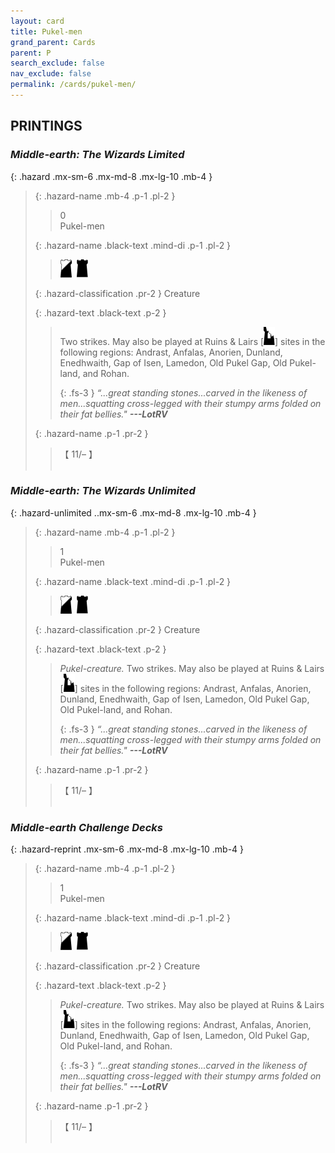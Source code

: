 ```yaml
---
layout: card
title: Pukel-men
grand_parent: Cards
parent: P
search_exclude: false
nav_exclude: false
permalink: /cards/pukel-men/
---
```


## PRINTINGS


### _Middle-earth: The Wizards Limited_

{: .hazard .mx-sm-6 .mx-md-8 .mx-lg-10 .mb-4 }
> {: .hazard-name .mb-4 .p-1 .pl-2 }
> > <div class="hazard-mp">0</div>
> > <div class="card-name">Pukel-men</div>
>
> {: .hazard-name .black-text .mind-di .p-1 .pl-2 }
> > ![](/assets/images/shadow-hold.svg)&ensp;![](/assets/images/dark-hold.svg)
>
> {: .hazard-classification .pr-2 }
> Creature
>
> {: .hazard-text .black-text .p-2 }
> > Two strikes. May also be played at Ruins & Lairs \[![](/assets/images/ruinlair.svg)] sites in the following regions: Andrast, Anfalas, Anorien, Dunland, Enedhwaith, Gap of Isen, Lamedon, Old Pukel Gap, Old Pukel-land, and Rohan. 
> > 
> > {: .fs-3 } 
> > _“...great standing stones...carved in the likeness of men...squatting cross-legged with their stumpy arms folded on their fat bellies."_ ***---&#65279;LotRV*** 
>
> {: .hazard-name .p-1 .pr-2 }
> > <div class="card-shield">【 11/&ndash; 】</div>
> > <div class="card-corruption">&nbsp;</div>

### _Middle-earth: The Wizards Unlimited_

{: .hazard-unlimited ..mx-sm-6 .mx-md-8 .mx-lg-10 .mb-4 }
> {: .hazard-name .mb-4 .p-1 .pl-2 }
> > <div class="hazard-mp">1</div>
> > <div class="card-name">Pukel-men</div>
>
> {: .hazard-name .black-text .mind-di .p-1 .pl-2 }
> > ![](/assets/images/shadow-hold.svg)&ensp;![](/assets/images/dark-hold.svg)
>
> {: .hazard-classification .pr-2 }
> Creature
>
> {: .hazard-text .black-text .p-2 }
> > _Pukel-creature._ Two strikes. May also be played at Ruins & Lairs \[![](/assets/images/ruinlair.svg)] sites in the following regions: Andrast, Anfalas, Anorien, Dunland, Enedhwaith, Gap of Isen, Lamedon, Old Pukel Gap, Old Pukel-land, and Rohan. 
> > 
> > {: .fs-3 } 
> > _“...great standing stones...carved in the likeness of men...squatting cross-legged with their stumpy arms folded on their fat bellies."_ ***---&#65279;LotRV*** 
>
> {: .hazard-name .p-1 .pr-2 }
> > <div class="card-shield">【 11/&ndash; 】</div>
> > <div class="card-corruption-white">&nbsp;</div>

### _Middle-earth Challenge Decks_

{: .hazard-reprint .mx-sm-6 .mx-md-8 .mx-lg-10 .mb-4 }
> {: .hazard-name .mb-4 .p-1 .pl-2 }
> > <div class="hazard-mp">1</div>
> > <div class="card-name">Pukel-men</div>
>
> {: .hazard-name .black-text .mind-di .p-1 .pl-2 }
> > ![](/assets/images/shadow-hold.svg)&ensp;![](/assets/images/dark-hold.svg)
>
> {: .hazard-classification .pr-2 }
> Creature
>
> {: .hazard-text .black-text .p-2 }
> > _Pukel-creature._ Two strikes. May also be played at Ruins & Lairs \[![](/assets/images/ruinlair.svg)] sites in the following regions: Andrast, Anfalas, Anorien, Dunland, Enedhwaith, Gap of Isen, Lamedon, Old Pukel Gap, Old Pukel-land, and Rohan. 
> > 
> > {: .fs-3 } 
> > _“...great standing stones...carved in the likeness of men...squatting cross-legged with their stumpy arms folded on their fat bellies."_ ***---&#65279;LotRV*** 
>
> {: .hazard-name .p-1 .pr-2 }
> > <div class="card-shield">【 11/&ndash; 】</div>
> > <div class="card-corruption-white">&nbsp;</div>
